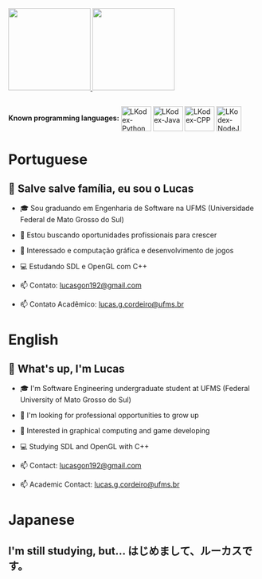 <div>
  <div>
    <a href="https://github.com/LKodex">
    <img height="165em" src="https://github-readme-stats.vercel.app/api?username=LKodex&show_icons=true&theme=radical&include_all_commits=true&count_private=true"/>
    <img height="165em" src="https://github-readme-stats.vercel.app/api/top-langs/?username=LKodex&layout=compact&langs_count=7&theme=radical"/>
    </a>
  </div>

  ##

  <div>
    <strong>Known programming languages:</strong>
    <img align="center" alt="LKodex-Python" height="50" width="60" src="https://cdn.jsdelivr.net/gh/devicons/devicon/icons/python/python-original.svg"/>
    <img align="center" alt="LKodex-Java" height="50" width="60" src="https://cdn.jsdelivr.net/gh/devicons/devicon/icons/java/java-original.svg"/>
    <img align="center" alt="LKodex-CPP" height="50" width="60" src="https://cdn.jsdelivr.net/gh/devicons/devicon/icons/cplusplus/cplusplus-original.svg"/>
    <img align="center" alt="LKodex-NodeJS" height="50" width"60" src="https://cdn.jsdelivr.net/gh/devicons/devicon/icons/nodejs/nodejs-original.svg" />
  </div>
</div>

# Portuguese

## 👋 Salve salve família, eu sou o Lucas

- 🎓 Sou graduando em Engenharia de Software na UFMS (Universidade Federal de Mato Grosso do Sul)
- 🤝 Estou buscando oportunidades profissionais para crescer
- 🤔 Interessado e computação gráfica e desenvolvimento de jogos
- 💻 Estudando SDL e OpenGL com C++

- 📫 Contato: lucasgon192@gmail.com
- 📫 Contato Acadêmico: lucas.g.cordeiro@ufms.br

# English

## 👋 What's up, I'm Lucas

- 🎓 I'm Software Engineering undergraduate student at UFMS (Federal University of Mato Grosso do Sul)
- 🤝 I'm looking for professional opportunities to grow up
- 🤔 Interested in graphical computing and game developing
- 💻 Studying SDL and OpenGL with C++

- 📫 Contact: lucasgon192@gmail.com
- 📫 Academic Contact: lucas.g.cordeiro@ufms.br

# Japanese

## I'm still studying, but... はじめまして、ルーカスです。
